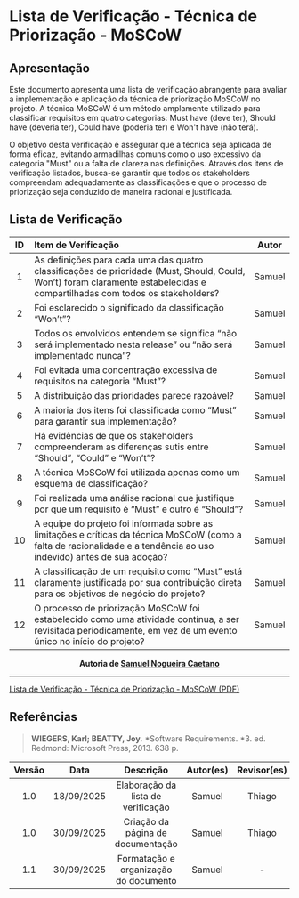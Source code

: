 # Lista de Verificação - Técnica de Priorização - MoSCoW

## Apresentação

Este documento apresenta uma lista de verificação abrangente para avaliar a implementação e aplicação da técnica de priorização MoSCoW no projeto. A técnica MoSCoW é um método amplamente utilizado para classificar requisitos em quatro categorias: Must have (deve ter), Should have (deveria ter), Could have (poderia ter) e Won't have (não terá).

O objetivo desta verificação é assegurar que a técnica seja aplicada de forma eficaz, evitando armadilhas comuns como o uso excessivo da categoria "Must" ou a falta de clareza nas definições. Através dos itens de verificação listados, busca-se garantir que todos os stakeholders compreendam adequadamente as classificações e que o processo de priorização seja conduzido de maneira racional e justificada.

## Lista de Verificação

| ID  | Item de Verificação                                                                                                                                                         | Autor  |
| :-: | :-------------------------------------------------------------------------------------------------------------------------------------------------------------------------- | :----: |
|  1  | As definições para cada uma das quatro classificações de prioridade (Must, Should, Could, Won’t) foram claramente estabelecidas e compartilhadas com todos os stakeholders? | Samuel |
|  2  | Foi esclarecido o significado da classificação “Won’t”?                                                                                                                     | Samuel |
|  3  | Todos os envolvidos entendem se significa “não será implementado nesta release” ou “não será implementado nunca”?                                                           | Samuel |
|  4  | Foi evitada uma concentração excessiva de requisitos na categoria “Must”?                                                                                                   | Samuel |
|  5  | A distribuição das prioridades parece razoável?                                                                                                                             | Samuel |
|  6  | A maioria dos itens foi classificada como “Must” para garantir sua implementação?                                                                                           | Samuel |
|  7  | Há evidências de que os stakeholders compreenderam as diferenças sutis entre “Should”, “Could” e “Won’t”?                                                                   | Samuel |
|  8  | A técnica MoSCoW foi utilizada apenas como um esquema de classificação?                                                                                                     | Samuel |
|  9  | Foi realizada uma análise racional que justifique por que um requisito é “Must” e outro é “Should”?                                                                         | Samuel |
| 10  | A equipe do projeto foi informada sobre as limitações e críticas da técnica MoSCoW (como a falta de racionalidade e a tendência ao uso indevido) antes de sua adoção?       | Samuel |
| 11  | A classificação de um requisito como “Must” está claramente justificada por sua contribuição direta para os objetivos de negócio do projeto?                                | Samuel |
| 12  | O processo de priorização MoSCoW foi estabelecido como uma atividade contínua, a ser revisitada periodicamente, em vez de um evento único no início do projeto?             | Samuel |

<div align="center">
  <strong>Autoria de <a href="https://github.com/samuelncaetano">Samuel Nogueira Caetano</a></strong>
</div>

---

[Lista de Verificação - Técnica de Priorização - MoSCoW (PDF)](../../00-assets/pdfs/verificacao/Lista%20de%20verificação%20–%20Técnica%20de%20Priorização%20–%20MoSCoW.pdf)

## Referências

> **WIEGERS, Karl; BEATTY, Joy.** *Software Requirements. *3. ed. Redmond: Microsoft Press, 2013. 638 p.

| Versão |    Data    |               Descrição               | Autor(es) | Revisor(es) |
| :----: | :--------: | :-----------------------------------: | :-------: | :---------: |
|  1.0   | 18/09/2025 |  Elaboração da lista de verificação   |  Samuel   |   Thiago    |
|  1.0   | 30/09/2025 |   Criação da página de documentação   |  Samuel   |   Thiago    |
|  1.1   | 30/09/2025 | Formatação e organização do documento |  Samuel   |      -      |

